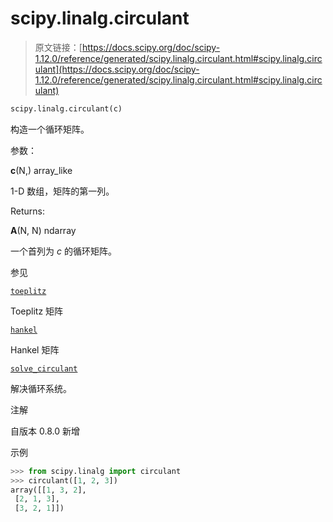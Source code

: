 # scipy.linalg.circulant

> 原文链接：[https://docs.scipy.org/doc/scipy-1.12.0/reference/generated/scipy.linalg.circulant.html#scipy.linalg.circulant](https://docs.scipy.org/doc/scipy-1.12.0/reference/generated/scipy.linalg.circulant.html#scipy.linalg.circulant)

```py
scipy.linalg.circulant(c)
```

构造一个循环矩阵。

参数：

**c**(N,) array_like

1-D 数组，矩阵的第一列。

Returns:

**A**(N, N) ndarray

一个首列为 *c* 的循环矩阵。

参见

[`toeplitz`](https://docs.scipy.org/doc/scipy-1.12.0/reference/generated/scipy.linalg.toeplitz.html#scipy.linalg.toeplitz "scipy.linalg.toeplitz")

Toeplitz 矩阵

[`hankel`](https://docs.scipy.org/doc/scipy-1.12.0/reference/generated/scipy.linalg.hankel.html#scipy.linalg.hankel "scipy.linalg.hankel")

Hankel 矩阵

[`solve_circulant`](https://docs.scipy.org/doc/scipy-1.12.0/reference/generated/scipy.linalg.solve_circulant.html#scipy.linalg.solve_circulant "scipy.linalg.solve_circulant")

解决循环系统。

注解

自版本 0.8.0 新增

示例

```py
>>> from scipy.linalg import circulant
>>> circulant([1, 2, 3])
array([[1, 3, 2],
 [2, 1, 3],
 [3, 2, 1]]) 
```

